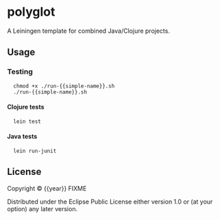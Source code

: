 # polyglot

A Leiningen template for combined Java/Clojure projects.

## Usage

### Testing

      chmod +x ./run-{{simple-name}}.sh
      ./run-{{simple-name}}.sh

#### Clojure tests

      lein test
      
#### Java tests

      lein run-junit
      
## License

Copyright © {{year}} FIXME

Distributed under the Eclipse Public License either version 1.0 or (at
your option) any later version.

